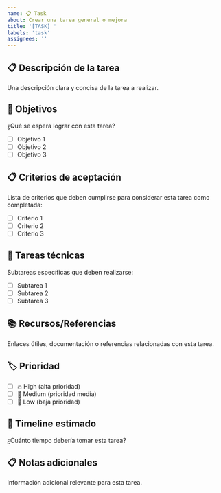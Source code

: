 ```yaml
---
name: 📋 Task
about: Crear una tarea general o mejora
title: '[TASK] '
labels: 'task'
assignees: ''
---
```


## 📋 Descripción de la tarea
Una descripción clara y concisa de la tarea a realizar.

## 🎯 Objetivos
¿Qué se espera lograr con esta tarea?

- [ ] Objetivo 1
- [ ] Objetivo 2
- [ ] Objetivo 3

## 📋 Criterios de aceptación
Lista de criterios que deben cumplirse para considerar esta tarea como completada:

- [ ] Criterio 1
- [ ] Criterio 2
- [ ] Criterio 3

## 🔧 Tareas técnicas
Subtareas específicas que deben realizarse:

- [ ] Subtarea 1
- [ ] Subtarea 2
- [ ] Subtarea 3

## 📚 Recursos/Referencias
Enlaces útiles, documentación o referencias relacionadas con esta tarea.

## 🏷️ Prioridad
- [ ] 🔥 High (alta prioridad)
- [ ] 🔶 Medium (prioridad media)
- [ ] 🔵 Low (baja prioridad)

## 📅 Timeline estimado
¿Cuánto tiempo debería tomar esta tarea?

## 📋 Notas adicionales
Información adicional relevante para esta tarea.
